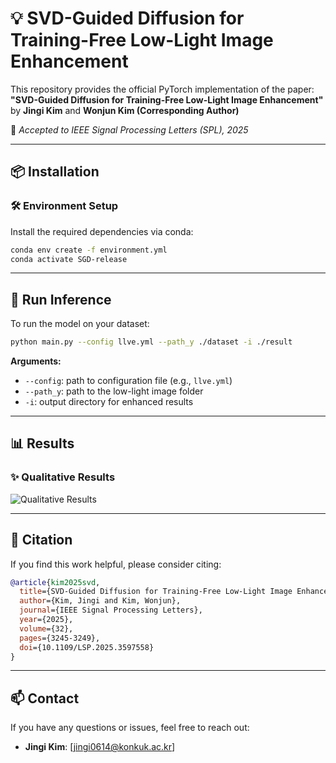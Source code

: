 # 💡 SVD-Guided Diffusion for Training-Free Low-Light Image Enhancement

This repository provides the official PyTorch implementation of the paper:  
**"SVD-Guided Diffusion for Training-Free Low-Light Image Enhancement"**  
by **Jingi Kim** and **Wonjun Kim (Corresponding Author)**  

📄 *Accepted to IEEE Signal Processing Letters (SPL), 2025*

---

## 📦 Installation

### 🛠 Environment Setup

Install the required dependencies via conda:

```bash
conda env create -f environment.yml
conda activate SGD-release
```

---

## 🚀 Run Inference

To run the model on your dataset:

```bash
python main.py --config llve.yml --path_y ./dataset -i ./result
```

**Arguments:**
- `--config`: path to configuration file (e.g., `llve.yml`)
- `--path_y`: path to the low-light image folder
- `-i`: output directory for enhanced results

---

## 📊 Results

### ✨ Qualitative Results

![Qualitative Results](figures/Fig.svg)

---

## 📎 Citation

If you find this work helpful, please consider citing:

```bibtex
@article{kim2025svd,
  title={SVD-Guided Diffusion for Training-Free Low-Light Image Enhancement},
  author={Kim, Jingi and Kim, Wonjun},
  journal={IEEE Signal Processing Letters},
  year={2025},
  volume={32},
  pages={3245-3249},
  doi={10.1109/LSP.2025.3597558}
}
```

---

## 📫 Contact

If you have any questions or issues, feel free to reach out:

- **Jingi Kim**: [jingi0614@konkuk.ac.kr]  

